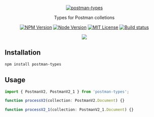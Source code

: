<p align="center">
  <a href="https://npm.im/postman-types">
    <img src="https://user-images.githubusercontent.com/33762/200434622-23946869-1965-46f8-8deb-f284b8d0b92c.png" alt="postman-types" />
  </a>
</p>

<p align="center">
  Types for Postman colletions
</p>

<p align="center">
  <a href="https://npm.im/postman-types"><img src="https://img.shields.io/npm/v/postman-types?style=for-the-badge" alt="NPM Version"></a>
  <a href="https://npm.im/postman-types"><img src="https://img.shields.io/node/v/postman-types?style=for-the-badge" alt="Node Version"></a>
  <a href="https://npm.im/postman-types"><img src="https://img.shields.io/npm/l/postman-types?style=for-the-badge" alt="MIT License"></a>
  <a href="https://github.com/readmeio/oas/tree/main/packages/postman-types"><img src="https://img.shields.io/github/actions/workflow/status/readmeio/oas/ci.yml?branch=main&style=for-the-badge" alt="Build status"></a>
</p>

<p align="center">
  <a href="https://readme.com"><img src="https://raw.githubusercontent.com/readmeio/.github/main/oss-badge.svg" /></a>
</p>

## Installation

```bash
npm install postman-types
```

## Usage

```ts
import { PostmanV2, PostmanV2_1 } from 'postman-types';

function processV2(collection: PostmanV2.Document) {}

function processV2_1(collection: PostmanV2_1.Document) {}
```
